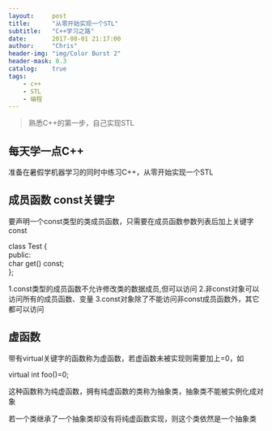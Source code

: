 ```yaml
---
layout:     post
title:      "从零开始实现一个STL"
subtitle:   "C++学习之路"
date:       2017-08-01 21:17:00
author:     "Chris"
header-img: "img/Color Burst 2"
header-mask: 0.3
catalog:    true
tags:
    - c++
	- STL
	- 编程
---
```



> 熟悉C++的第一步，自己实现STL


## 每天学一点C++

准备在暑假学机器学习的同时中练习C++，从零开始实现一个STL

## 成员函数 const关键字

要声明一个const类型的类成员函数，只需要在成员函数参数列表后加上关键字const

class Test {  
public:  
   char get() const;  
}; 

1.const类型的成员函数不允许修改类的数据成员,但可以访问
2.非const对象可以访问所有的成员函数、变量
3.const对象除了不能访问非const成员函数外，其它都可以访问

## 虚函数

带有virtual关键字的函数称为虚函数，若虚函数未被实现则需要加上=0，如

virtual int foo()=0;

这种函数称为纯虚函数，拥有纯虚函数的类称为抽象类，抽象类不能被实例化成对象

若一个类继承了一个抽象类却没有将纯虚函数实现，则这个类依然是一个抽象类

